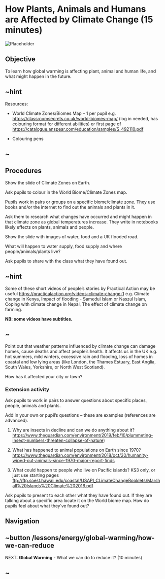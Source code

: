 # How Plants, Animals and Humans are Affected by Climate Change (15 minutes)

![Placeholder](/static/eis/lessons/placeholder_640x360.png)

## Objective

To learn how global warming is affecting plant, animal and human life, and what might happen in the future.

## ~hint
Resources: 

* World Climate Zones/Biomes Map – 1 per pupil e.g. 
https://classroomsecrets.co.uk/world-biomes-map/ (log in needed, has colouring format for different abilities) or 
first page of https://catalogue.anspear.com/education/samples/S_492110.pdf 


* Colouring pens
## ~

## Procedures

Show the slide of Climate Zones on Earth.

Ask pupils to colour in the World Biome/Climate Zones map. 

Pupils work in pairs or groups on a specific biome/climate zone. They use books and/or the internet to find out the animals and plants in it.

Ask them to research what changes have occurred and might happen in that climate zone as global temperatures increase. They write in notebooks likely effects on plants, animals and people.

Show the slide with images of water, food and a UK flooded road.

What will happen to water supply, food supply and where people/animals/plants live?

Ask pupils to share with the class what they have found out.

## ~hint
Some of these short videos of people’s stories by Practical Action may be useful https://practicalaction.org/videos-climate-change-1 e.g. Climate change in Kenya, Impact of flooding - Samedul Islam or Naszul Islam, Coping with climate change in Nepal, The effect of climate change on farming.

**NB: some videos have subtitles.**

## ~


Point out that weather patterns influenced by climate change can damage homes, cause deaths and affect people’s health. It affects us in the UK e.g. hot summers, mild winters, excessive rain and flooding, loss of homes in coastal and low lying areas (like London, the Thames Estuary, East Anglia, South Wales, Yorkshire, or North West Scotland).

How has it affected your city or town?


### Extension activity
Ask pupils to work in pairs to answer questions about specific places, people, animals and plants.

Add in your own or pupil’s questions – these are examples (references are advanced).

1) Why are insects in decline and can we do anything about it?   
https://www.theguardian.com/environment/2019/feb/10/plummeting-insect-numbers-threaten-collapse-of-nature)

2) What has happened to animal populations on Earth since 1970?   
https://www.theguardian.com/environment/2018/oct/30/humanity-wiped-out-animals-since-1970-major-report-finds 

3) What could happen to people who live on Pacific islands? 
KS3 only, or just use starting pages ftp://ftp.soest.hawaii.edu/coastal/USAPI_CLimateChangeBooklets/Marshall%20Islands%20Climate%202016.pdf

Ask pupils to present to each other what they have found out.  If they are talking about a specific area locate it on the World biome map. How do pupils feel about what they’ve found out?


## Navigation
## ~button /lessons/energy/global-warming/how-we-can-reduce
NEXT: **Global Warming** - What we can do to reduce it? (10 minutes)
## ~